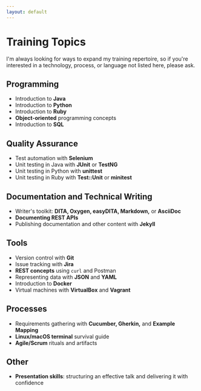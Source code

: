 ```yaml
---
layout: default
---
```


# Training Topics

I'm always looking for ways to expand my training repertoire, so if you're interested in a technology, process, or language not listed here, please ask.


## Programming

+ Introduction to **Java**
+ Introduction to **Python**
+ Introduction to **Ruby**
+ **Object-oriented** programming concepts
+ Introduction to **SQL**


## Quality Assurance

+ Test automation with **Selenium**
+ Unit testing in Java with **JUnit** or **TestNG**
+ Unit testing in Python with **unittest**
+ Unit testing in Ruby with **Test::Unit** or **minitest**


## Documentation and Technical Writing

+ Writer's toolkit: **DITA, Oxygen, easyDITA, Markdown,** or **AsciiDoc**
+ **Documenting REST APIs**
+ Publishing documentation and other content with **Jekyll**


## Tools

+ Version control with **Git**
+ Issue tracking with **Jira**
+ **REST concepts** using `curl` and Postman
+ Representing data with **JSON** and **YAML**
+ Introduction to **Docker**
+ Virtual machines with **VirtualBox** and **Vagrant**


## Processes

+ Requirements gathering with **Cucumber, Gherkin,** and **Example Mapping**
+ **Linux/macOS terminal** survival guide
+ **Agile/Scrum** rituals and artifacts


## Other

+ **Presentation skills**: structuring an effective talk and delivering it with confidence
